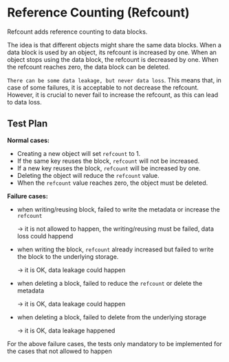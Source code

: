 # Reference Counting (Refcount)

Refcount adds reference counting to data blocks.

The idea is that different objects might share the same data blocks. 
When a data block is used by an object, its refcount is increased by one. 
When an object stops using the data block, the refcount is decreased by one. 
When the refcount reaches zero, the data block can be deleted.

`There can be some data leakage, but never data loss`. This means that, in case of some failures, it is acceptable to not decrease the refcount. However, it is crucial to never fail to increase the refcount, as this can lead to data loss.

## Test Plan

**Normal cases:**

- Creating a new object will set `refcount` to 1.
- If the same key reuses the block, `refcount` will not be increased.
- If a new key reuses the block, `refcount` will be increased by one.
- Deleting the object will reduce the `refcount` value.
- When the `refcount` value reaches zero, the object must be deleted.

**Failure cases:**
- when writing/reusing block, failed to write the metadata or increase the `refcount`
      
    -> it is not allowed to happen, the writing/reusing must be failed, data loss could happend

- when writing the block, `refcount` already increased but failed to write the block to the underlying storage.
    
    -> it is OK, data leakage could happen

- when deleting a block, failed to reduce the `refcount` or delete the metadata
    
    -> it is OK, data leakage could happen

- when deleting a block, failed to delete from the underlying storage
    
    -> it is OK, data leakage happened

For the above failure cases, the tests only mandatory to be implemented for the cases that not allowed to happen